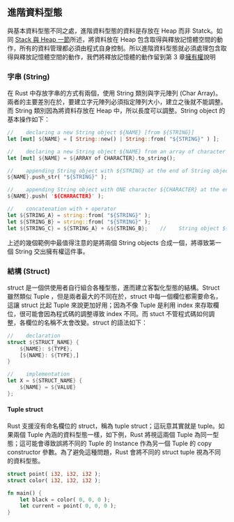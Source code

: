 ## 進階資料型態

與基本資料型態不同之處，進階資料型態的資料是存放在 Heap 而非 Statck。如同 [Stack 與 Heap 一節]()所述，將資料放在 Heap 包含取得與釋放記憶體空間的動作，所有的資料管理都必須由程式自身控制。所以進階資料型態就必須處理包含取得與釋放記憶體空間的動作，我們將釋放記憶體的動作留到第 3 章[擁有權](./03-Ownerships.md)說明

### 字串 (String)

在 Rust 中存放字串的方式有兩個，使用 String 類別與字元陣列 (Char Array)。兩者的主要差別在於，要建立字元陣列必須指定陣列大小，建立之後就不能調整。而 String 類別因為將資料存放在 Heap 中，所以長度可以調整。String object 的基本操作如下：

``` rust
//    declaring a new String object ${NAME} [from ${STRING}]
let [mut] ${NAME} = [ String::new() | String::from( "${STRING}" ) ];

//    declaring a new String object ${NAME} from an array of character
let [mut] ${NAME} = ${ARRAY of CHARACTER}.to_string();

//    appending String object with ${STRING} at the end of String object ${NAME}
${NAME}.push_str( "${STRING}" );

//    appending String object with ONE character ${CHARACTER} at the end of String object ${NAME}
${NAME}.push( '${CHARACTER}' );

//    concatenation with + operator
let ${STRING_A} = string::from( "${STRING}" );
let ${STRING_B} = string::from( "${STRING}" );
let ${STRING_C} = ${STRING_A} + &${STRING_B};    //    String object ${STRING_A} give it's ownership to ${STRING_C}, and can NOT access it any more.
```

上述的幾個範例中最值得注意的是將兩個 String objects 合成一個，將導致第一個 String 交出擁有權這件事。

### 結構 (Struct)

struct 是一個供使用者自行組合各種型態，進而建立客製化型態的結構。Struct 雖然類似 Tuple ，但是兩者最大的不同在於，struct 中每一個欄位都需要命名，這讓 struct 比起 Tuple 來說更加好用；因為不像 Tuple 是利用 index 來存取欄位，很可能會因為程式碼的調整導致 index 不同。而 stuct 不管程式碼如何調整，各欄位的名稱不太會改變。struct 的語法如下：

``` rust
//    declaration
struct ${STRUCT_NAME} {
    ${NAME}: ${TYPE},
    [${NAME}: ${TYPE},]
}

//    implementation
let X = ${STRUCT_NAME} {
    ${NAME} = ${VALUE}
};
```

#### Tuple struct

Rust 支援沒有命名欄位的 struct，稱為 tuple struct；這玩意其實就是 tuple。如果兩個 Tuple 內涵的資料型態一樣，如下例，Rust 將視這兩個 Tuple 為同一型態；這可能會導致誤將不同的 Tuple 的 Instance 作為另一個 Tuple 的 copy constructor 參數。為了避免這種問題，Rust 會將不同的 struct tuple 視為不同的資料型態。

``` rust
struct point( i32, i32, i32 );
struct color( i32, i32, i32 );

fn main() {
    let black = color( 0, 0, 0 );
	let current = point( 0, 0, 0 );
}
```


